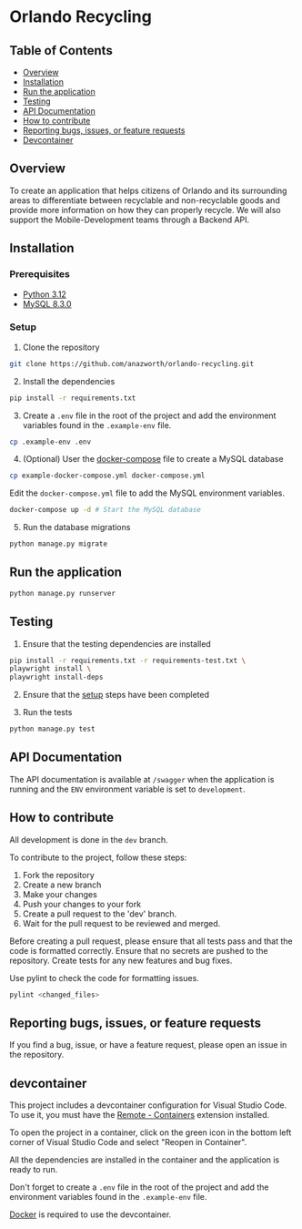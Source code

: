 # Orlando Recycling

## Table of Contents

- [Overview](#overview)
- [Installation](#installation)
- [Run the application](#run-the-application)
- [Testing](#testing)
- [API Documentation](#api-documentation)
- [How to contribute](#how-to-contribute)
- [Reporting bugs, issues, or feature requests](#reporting-bugs-issues-or-feature-requests)
- [Devcontainer](#devcontainer)

## Overview

To create an application that helps citizens of Orlando and its surrounding areas to
differentiate between recyclable and non-recyclable goods and provide more
information on how they can properly recycle. We will also support the Mobile-Development teams through a Backend API.

## Installation

### Prerequisites
- [Python 3.12](https://www.python.org/downloads/)
- [MySQL 8.3.0](https://dev.mysql.com/downloads/mysql/)

### Setup

1. Clone the repository

```bash
git clone https://github.com/anazworth/orlando-recycling.git
```

2. Install the dependencies

```bash
pip install -r requirements.txt
```

3. Create a `.env` file in the root of the project and add the environment variables found in the `.example-env` file.

```bash
cp .example-env .env
```

4. (Optional) User the [docker-compose](https://docs.docker.com/compose/) file to create a MySQL database

```bash
cp example-docker-compose.yml docker-compose.yml
```

Edit the `docker-compose.yml` file to add the MySQL environment variables.

```bash
docker-compose up -d # Start the MySQL database
```

5. Run the database migrations

```bash
python manage.py migrate
```

## Run the application

```bash
python manage.py runserver
```

## Testing

1. Ensure that the testing dependencies are installed

```bash
pip install -r requirements.txt -r requirements-test.txt \
playwright install \
playwright install-deps
```

2. Ensure that the [setup](#setup) steps have been completed

3. Run the tests

```bash
python manage.py test
```

## API Documentation

The API documentation is available at `/swagger` when the application is running and the `ENV` environment variable is set to `development`.

## How to contribute

All development is done in the `dev` branch.

To contribute to the project, follow these steps:

1. Fork the repository
2. Create a new branch
3. Make your changes
4. Push your changes to your fork
5. Create a pull request to the 'dev' branch.
6. Wait for the pull request to be reviewed and merged.

Before creating a pull request, please ensure that all tests pass and that the code is formatted correctly. Ensure that no secrets are pushed to the repository. Create tests for any new features and bug fixes.

Use pylint to check the code for formatting issues.

```bash
pylint <changed_files>
```

## Reporting bugs, issues, or feature requests

If you find a bug, issue, or have a feature request, please open an issue in the repository.

## devcontainer

This project includes a devcontainer configuration for Visual Studio Code. To use it, you must have the [Remote - Containers](https://marketplace.visualstudio.com/items?itemName=ms-vscode-remote.remote-containers) extension installed.

To open the project in a container, click on the green icon in the bottom left corner of Visual Studio Code and select "Reopen in Container".

All the dependencies are installed in the container and the application is ready to run.

Don't forget to create a `.env` file in the root of the project and add the environment variables found in the `.example-env` file.

[Docker](https://docker.com) is required to use the devcontainer.